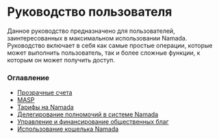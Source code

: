 # Руководство пользователя

Данное руководство предназначено для пользователей, заинтересованных в максимальном использовании Namada. Руководство включает в себя как самые простые операции, которые может выполнить пользователь, так и более сложные функции, к которым он может получить доступ.&#x20;

### Оглавление

* [Прозрачные счета](prozrachnye-scheta/)&#x20;
* [MASP](masp/)&#x20;
* [Тарифы на Namada ](tarify-namada.md)
* [Делегирование полномочий в системе Namada](delegirovanie-doli.md)&#x20;
* [Управление и финансирование общественных благ ](golosovanie/)
* [Использование кошелька Namada](rukovodstvo-po-rabote-s-koshelkom-namada/)
